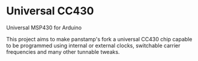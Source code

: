 # Universal CC430
Universal MSP430 for Arduino

This project aims to make panstamp's fork a universal CC430 chip capable to be programmed using internal or external clocks, switchable carrier frequencies and many other tunnable tweaks.
